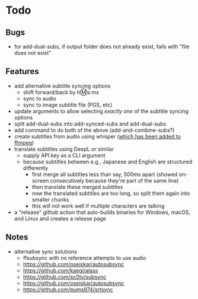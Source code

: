 # Todo

## Bugs
- for add-dual-subs, if output folder does not already exist, fails with "file does not exist"

## Features
- add alternative subtitle syncing options
  - shift forward/back by h:m:s:ms
  - sync to audio
  - sync to image subtitle file (PGS, etc)
- update arguments to allow selecting _exactly one_ of the subtitle syncing options
- split add-dual-subs into add-synced-subs and add-dual-subs
- add command to do both of the above (add-and-combine-subs?)
- create subtitles from audio using whisper ([which has been added to ffmpeg](https://news.ycombinator.com/item?id=44886647))
- translate subtitles using DeepL or similar
  - supply API key as a CLI argument
  - because subtitles between e.g., Japanese and English are structured differently
    - first merge all subtitles less than say, 500ms apart (showed on-screen consecutively because they're part of the same line)
    - then translate these merged subtitles
    - now the translated subtitles are too long, so split them again into smaller chunks
    - this will not work well if multiple characters are talking
- a "release" github action that auto-builds binaries for Windows, macOS, and Linux and creates a release page

## Notes

- alternative sync solutions
  - ffsubsync with no reference attempts to use audio
  - https://github.com/oseiskar/autosubsync
  - https://github.com/kaegi/alass
  - https://github.com/sc0ty/subsync
  - https://github.com/oseiskar/autosubsync
  - https://github.com/pums974/srtsync

